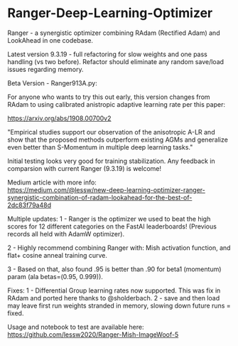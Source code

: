 # Ranger-Deep-Learning-Optimizer
Ranger - a synergistic optimizer combining RAdam (Rectified Adam) and LookAhead in one codebase.

Latest version 9.3.19 - full refactoring for slow weights and one pass handling (vs two before).  Refactor should eliminate any random save/load issues regarding memory.



Beta Version - Ranger913A.py:

For anyone who wants to try this out early, this version changes from RAdam to using calibrated anistropic adaptive learning rate per this paper:

https://arxiv.org/abs/1908.00700v2

"Empirical studies support our observation of the anisotropic A-LR and show that the proposed methods outperform existing AGMs and generalize even better than S-Momentum in multiple deep learning tasks."

Initial testing looks very good for training stabilization.  Any feedback in comparsion with current Ranger (9.3.19) is welcome!


Medium article with more info:  
https://medium.com/@lessw/new-deep-learning-optimizer-ranger-synergistic-combination-of-radam-lookahead-for-the-best-of-2dc83f79a48d

Multiple updates:
1 - Ranger is the optimizer we used to beat the high scores for 12 different categories on the FastAI leaderboards!  (Previous records all held with AdamW optimizer).

2 - Highly recommend combining Ranger with: Mish activation function, and flat+ cosine anneal training curve.

3 - Based on that, also found .95 is better than .90 for beta1 (momentum) param (ala betas=(0.95, 0.999)).

Fixes:
1 - Differential Group learning rates now supported.  This was fix in RAdam and ported here thanks to @sholderbach.
2 - save and then load may leave first run weights stranded in memory, slowing down future runs = fixed.


Usage and notebook to test are available here:
https://github.com/lessw2020/Ranger-Mish-ImageWoof-5



